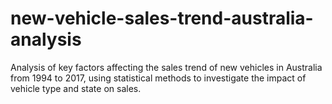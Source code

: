 # new-vehicle-sales-trend-australia-analysis
Analysis of key factors affecting the sales trend of new vehicles in Australia from 1994 to 2017, using statistical methods to investigate the impact of vehicle type and state on sales.
